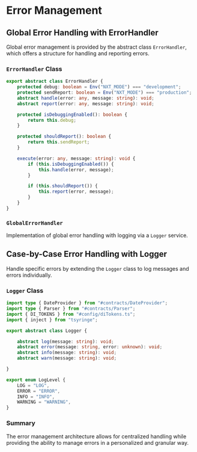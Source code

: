 
# Error Management

## Global Error Handling with ErrorHandler

Global error management is provided by the abstract class `ErrorHandler`, which offers a structure for handling and reporting errors.

### `ErrorHandler` Class
```typescript
export abstract class ErrorHandler {
    protected debug: boolean = Env("NXT_MODE") === "development";
    protected sendReport: boolean = Env("NXT_MODE") === "production";
    abstract handle(error: any, message: string): void;
    abstract report(error: any, message: string): void;

    protected isDebuggingEnabled(): boolean {
        return this.debug;
    }

    protected shouldReport(): boolean {
        return this.sendReport;
    }

    execute(error: any, message: string): void {
        if (this.isDebuggingEnabled()) {
            this.handle(error, message);
        }

        if (this.shouldReport()) {
            this.report(error, message);
        }
    }
}
```

### `GlobalErrorHandler`
Implementation of global error handling with logging via a `Logger` service.

## Case-by-Case Error Handling with Logger

Handle specific errors by extending the `Logger` class to log messages and errors individually.

### `Logger` Class
```typescript
import type { DateProvider } from "#contracts/DateProvider";
import type { Parser } from "#contracts/Parser";
import { DI_TOKENS } from "#config/diTokens.ts";
import { inject } from "tsyringe";

export abstract class Logger {

    abstract log(message: string): void;
    abstract error(message: string, error: unknown): void;
    abstract info(message: string): void;
    abstract warn(message: string): void;

}

export enum LogLevel {
    LOG = "LOG",
    ERROR = "ERROR",
    INFO = "INFO",
    WARNING = "WARNING",
}

```

### Summary
The error management architecture allows for centralized handling while providing the ability to manage errors in a personalized and granular way.
